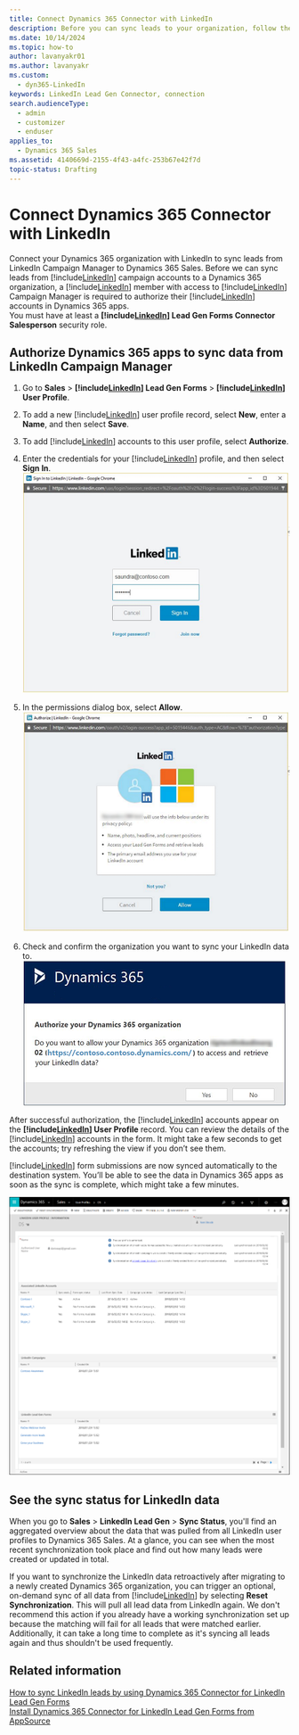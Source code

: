 ```yaml
---
title: Connect Dynamics 365 Connector with LinkedIn
description: Before you can sync leads to your organization, follow these steps to authorize the Dynamics 365 Connector for LinkedIn Lead Gen Forms to use LinkedIn data.
ms.date: 10/14/2024
ms.topic: how-to
author: lavanyakr01
ms.author: lavanyakr
ms.custom: 
  - dyn365-LinkedIn
keywords: LinkedIn Lead Gen Connector, connection
search.audienceType: 
  - admin
  - customizer
  - enduser
applies_to: 
  - Dynamics 365 Sales
ms.assetid: 4140669d-2155-4f43-a4fc-253b67e42f7d
topic-status: Drafting
---
```


# Connect Dynamics 365 Connector with LinkedIn

Connect your Dynamics 365 organization with LinkedIn to sync leads from LinkedIn Campaign Manager to Dynamics 365 Sales. Before we can sync leads from [!include[LinkedIn](../../includes/pn-linkedin.md)] campaign accounts to a Dynamics 365 organization, a [!include[LinkedIn](../../includes/pn-linkedin.md)] member with access to [!include[LinkedIn](../../includes/pn-linkedin.md)] Campaign Manager is required to authorize their [!include[LinkedIn](../../includes/pn-linkedin.md)] accounts in Dynamics 365 apps.  
You must have at least a **[!include[LinkedIn](../../includes/pn-linkedin.md)] Lead Gen Forms Connector Salesperson** security role.  

## Authorize Dynamics 365 apps to sync data from LinkedIn Campaign Manager

1. Go to **Sales** > **[!include[LinkedIn](../../includes/pn-linkedin.md)] Lead Gen Forms** > **[!include[LinkedIn](../../includes/pn-linkedin.md)] User Profile**.

2. To add a new [!include[LinkedIn](../../includes/pn-linkedin.md)] user profile record, select **New**, enter a **Name**, and then select **Save**.

3. To add [!include[LinkedIn](../../includes/pn-linkedin.md)] accounts to this user profile, select **Authorize**.

4. Enter the credentials for your [!include[LinkedIn](../../includes/pn-linkedin.md)] profile, and then select **Sign In**.  
   ![Sign In.](media/Add-credentials-to-linked-profile.png "Enter credentials for your LinkedIn profile")  

5. In the permissions dialog box, select **Allow**.  
   ![Allow permissions.](media/LinkedIn-permission-popup-dialog.png "LinkedIn permissions dialog box")  

6. Check and confirm the organization you want to sync your LinkedIn data to.  
   ![LinkedIn permission popup dialogs.](media/Confirm-dynamics-365-organization-to-sync-linkedin-data.png "Confirm the name of your organization")

After successful authorization, the [!include[LinkedIn](../../includes/pn-linkedin.md)] accounts appear on the **[!include[LinkedIn](../../includes/pn-linkedin.md)] User Profile** record. You can review the details of the [!include[LinkedIn](../../includes/pn-linkedin.md)] accounts in the form. It might take a few seconds to get the accounts; try refreshing the view if you don’t see them.

[!include[LinkedIn](../../includes/pn-linkedin.md)] form submissions are now synced automatically to the destination system. You’ll be able to see the data in Dynamics 365 apps as soon as the sync is complete, which might take a few minutes. 

![User profile in the LinkedIn Lead Gen Connector.](media/LinkedIn-user-profile-information.png "User profile in the LinkedIn Lead Gen Connector")

## See the sync status for LinkedIn data

When you go to **Sales** > **LinkedIn Lead Gen** > **Sync Status**, you'll find an aggregated overview about the data that was pulled from all LinkedIn user profiles to Dynamics 365 Sales. At a glance, you can see when the most recent synchronization took place and find out how many leads were created or updated in total.

If you want to synchronize the LinkedIn data retroactively after migrating to a newly created Dynamics 365 organization, you can trigger an optional, on-demand sync of all data from [!include[LinkedIn](../../includes/pn-linkedin.md)] by selecting **Reset Synchronization**. This will pull all lead data from LinkedIn again. We don't recommend this action if you already have a working synchronization set up because the matching will fail for all leads that were matched earlier. Additionally, it can take a long time to complete as it's syncing all leads again and thus shouldn't be used frequently.  

## Related information

[How to sync LinkedIn leads by using Dynamics 365 Connector for LinkedIn Lead Gen Forms](sync-linkedin-leads.md)  
[Install Dynamics 365 Connector for LinkedIn Lead Gen Forms from AppSource](install-linkedin-connector.md)
